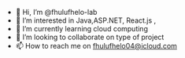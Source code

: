 - 👋 Hi, I’m @fhulufhelo-lab
- 👀 I’m interested in Java,ASP.NET, React.js , 
- 🌱 I’m currently learning cloud computing
- 💞️ I’m looking to collaborate on type of project
- 📫 How to reach me on fhulufhelo04@icloud.com


<!---
fhulufhelo-lab/fhulufhelo-lab is a ✨ special ✨ repository because its `README.md` (this file) appears on your GitHub profile.
You can click the Preview link to take a look at your changes.
--->
